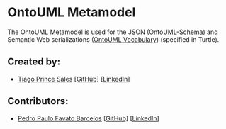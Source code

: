 # OntoUML Metamodel

The OntoUML Metamodel is used for the JSON ([OntoUML-Schema](https://github.com/OntoUML/ontouml-schema)) and Semantic Web serializations ([OntoUML Vocabulary](https://github.com/OntoUML/ontouml-vocabulary)) (specified in Turtle).

## Created by:

- [Tiago Prince Sales](https://orcid.org/0000-0002-5385-5761) [[GitHub]](https://github.com/tgoprince) [[LinkedIn]](https://www.linkedin.com/in/tiago-sales/)

## Contributors: 

- [Pedro Paulo Favato Barcelos](https://orcid.org/0000-0003-2736-7817) [[GitHub]](https://github.com/pedropaulofb) [[LinkedIn]](https://www.linkedin.com/in/pedro-paulo-favato-barcelos/)
